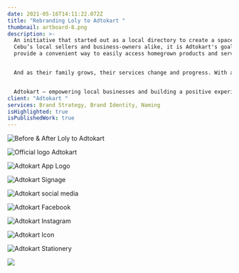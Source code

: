 ```yaml
---
date: 2021-05-16T14:11:22.072Z
title: "Rebranding Loly to Adtokart "
thumbnail: artboard-8.png
description: >-
  An initiative that started out as a local directory to create a space for
  Cebu’s local sellers and business-owners alike, it is Adtokart's goal to
  provide a convenient way to easily access homegrown products and services.


  And as their family grows, their services change and progress. With a refreshed identity, they aim to make it easy for customers to browse through an app that is solely made for Cebuano consumers and merchants.


  Adtokart — empowering local businesses and building a positive experience for the local community.
client: "Adtokart "
services: Brand Strategy, Brand Identity, Naming
isHighlighted: true
isPublishedWork: true
---
```

![](artboard-11.png "Before & After Loly to Adtokart")

![](artboard-10.png "Official logo Adtokart")

![](artboard-9.png "Adtokart App Logo")

![](artboard-3.png "Adtokart Signage")

![](artboard-6.png "Adtokart social media")

![](artboard-5.png "Adtokart Facebook")

![Adtokart Instagram](artboard-7.png)

![](artboard-4.png "Adtokart Icon")

![](artboard-1.png "Adtokart Stationery")

![](artboard-2.png)

![]()